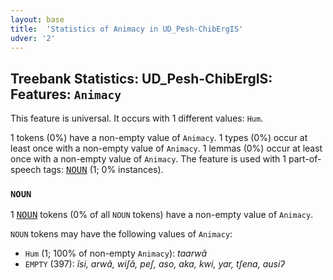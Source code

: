```yaml
---
layout: base
title:  'Statistics of Animacy in UD_Pesh-ChibErgIS'
udver: '2'
---
```


## Treebank Statistics: UD_Pesh-ChibErgIS: Features: `Animacy`

This feature is universal.
It occurs with 1 different values: `Hum`.

1 tokens (0%) have a non-empty value of `Animacy`.
1 types (0%) occur at least once with a non-empty value of `Animacy`.
1 lemmas (0%) occur at least once with a non-empty value of `Animacy`.
The feature is used with 1 part-of-speech tags: <tt><a href="pay_chibergis-pos-NOUN.html">NOUN</a></tt> (1; 0% instances).

### `NOUN`

1 <tt><a href="pay_chibergis-pos-NOUN.html">NOUN</a></tt> tokens (0% of all `NOUN` tokens) have a non-empty value of `Animacy`.

`NOUN` tokens may have the following values of `Animacy`:

* `Hum` (1; 100% of non-empty `Animacy`): <em>taarwã</em>
* `EMPTY` (397): <em>ĩsi, arwã, wiʃã, peʃ, aso, aka, kwi, yar, tʃena, ausiʔ</em>

